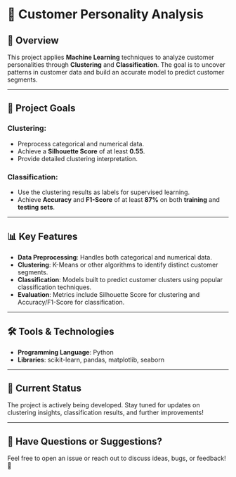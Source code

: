 # 🤖 Customer Personality Analysis  

## 📝 Overview  
This project applies **Machine Learning** techniques to analyze customer personalities through **Clustering** and **Classification**. The goal is to uncover patterns in customer data and build an accurate model to predict customer segments.  

---

## 🚀 Project Goals  
### Clustering:  
- Preprocess categorical and numerical data.  
- Achieve a **Silhouette Score** of at least **0.55**.  
- Provide detailed clustering interpretation.  

### Classification:  
- Use the clustering results as labels for supervised learning.  
- Achieve **Accuracy** and **F1-Score** of at least **87%** on both **training** and **testing sets**.  

---

## 📊 Key Features  
- **Data Preprocessing**: Handles both categorical and numerical data.  
- **Clustering**: K-Means or other algorithms to identify distinct customer segments.  
- **Classification**: Models built to predict customer clusters using popular classification techniques.  
- **Evaluation**: Metrics include Silhouette Score for clustering and Accuracy/F1-Score for classification.  

---

## 🛠️ Tools & Technologies  
- **Programming Language**: Python  
- **Libraries**: scikit-learn, pandas, matplotlib, seaborn  

---

## 🚧 Current Status  
The project is actively being developed. Stay tuned for updates on clustering insights, classification results, and further improvements!  

---

## 🤔 Have Questions or Suggestions?  
Feel free to open an issue or reach out to discuss ideas, bugs, or feedback! 💬  
